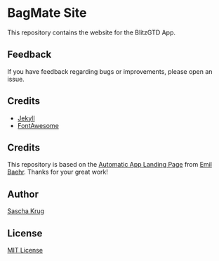 # BagMate Site
This repository contains the website for the BlitzGTD App.

## Feedback
If you have feedback regarding bugs or improvements, please open an issue.

## Credits
- [Jekyll](https://github.com/jekyll/jekyll)
- [FontAwesome](https://fontawesome.github.io/Font-Awesome/)

## Credits
This repository is based on the [Automatic App Landing Page](https://github.com/emilbaehr/automatic-app-landing-page) from [Emil Baehr](https://emilbaehr.com/). Thanks for your great work!

## Author
[Sascha Krug](https://github.com/SaschaKrug)

## License
[MIT License](LICENSE)
